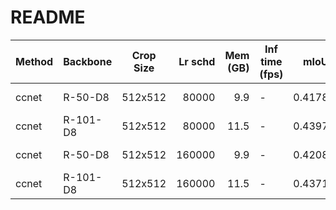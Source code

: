 # README
| Method | Backbone | Crop Size | Lr schd | Mem (GB) | Inf time (fps) |  mIoU  | mIoU(multi scale) |                                                                                                                                                                                      download                                                                                                                                                                                      |
|--------|----------|-----------|--------:|---------:|----------------|-------:|-------------------|------------------------------------------------------------------------------------------------------------------------------------------------------------------------------------------------------------------------------------------------------------------------------------------------------------------------------------------------------------------------------------|
| ccnet  | R-50-D8  | 512x512   |   80000 |      9.9 | -              | 0.4178 | -                 | [model](https://open-mmlab.s3.ap-northeast-2.amazonaws.com/mmsegmentation/models/ccnet/ccnet_r50-d8_512x512_80k_ade20k/ccnet_r50-d8_512x512_80k_ade20k_20200615_014848-aa37f61e.pth) &#124; [log](https://open-mmlab.s3.ap-northeast-2.amazonaws.com/mmsegmentation/models/ccnet/ccnet_r50-d8_512x512_80k_ade20k/ccnet_r50-d8_512x512_80k_ade20k_20200615_014848.log.json)         |
| ccnet  | R-101-D8 | 512x512   |   80000 |     11.5 | -              | 0.4397 | -                 | [model](https://open-mmlab.s3.ap-northeast-2.amazonaws.com/mmsegmentation/models/ccnet/ccnet_r101-d8_512x512_80k_ade20k/ccnet_r101-d8_512x512_80k_ade20k_20200615_014848-1f4929a3.pth) &#124; [log](https://open-mmlab.s3.ap-northeast-2.amazonaws.com/mmsegmentation/models/ccnet/ccnet_r101-d8_512x512_80k_ade20k/ccnet_r101-d8_512x512_80k_ade20k_20200615_014848.log.json)     |
| ccnet  | R-50-D8  | 512x512   |  160000 |      9.9 | -              | 0.4208 | -                 | [model](https://open-mmlab.s3.ap-northeast-2.amazonaws.com/mmsegmentation/models/ccnet/ccnet_r50-d8_512x512_160k_ade20k/ccnet_r50-d8_512x512_160k_ade20k_20200616_084435-7c97193b.pth) &#124; [log](https://open-mmlab.s3.ap-northeast-2.amazonaws.com/mmsegmentation/models/ccnet/ccnet_r50-d8_512x512_160k_ade20k/ccnet_r50-d8_512x512_160k_ade20k_20200616_084435.log.json)     |
| ccnet  | R-101-D8 | 512x512   |  160000 |     11.5 | -              | 0.4371 | -                 | [model](https://open-mmlab.s3.ap-northeast-2.amazonaws.com/mmsegmentation/models/ccnet/ccnet_r101-d8_512x512_160k_ade20k/ccnet_r101-d8_512x512_160k_ade20k_20200616_000644-e849e007.pth) &#124; [log](https://open-mmlab.s3.ap-northeast-2.amazonaws.com/mmsegmentation/models/ccnet/ccnet_r101-d8_512x512_160k_ade20k/ccnet_r101-d8_512x512_160k_ade20k_20200616_000644.log.json) |
